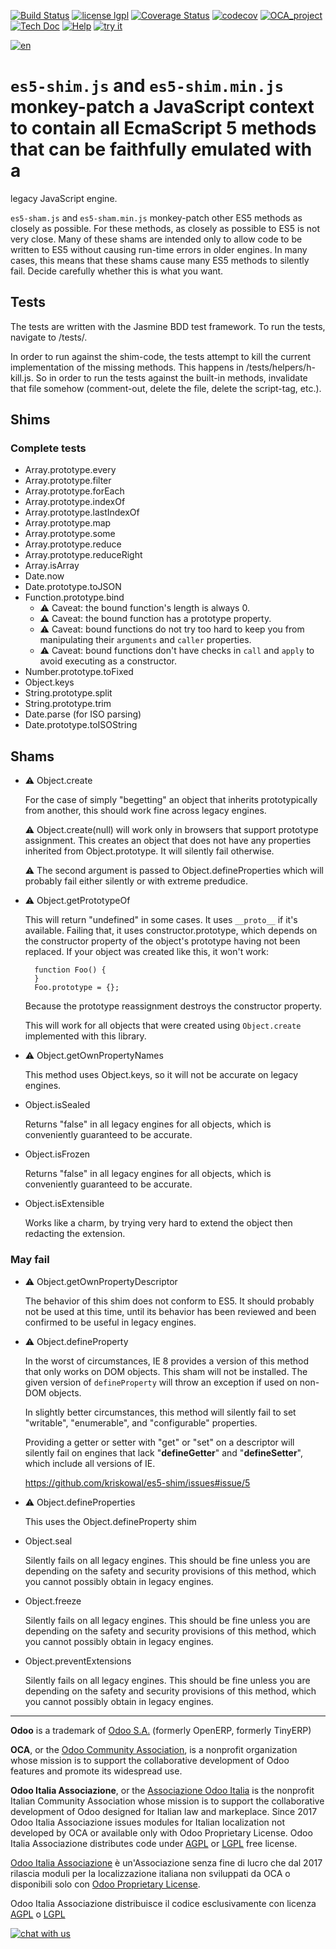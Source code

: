 [![Build Status](https://travis-ci.org/Odoo-Italia-Associazione/OCB.svg?branch=10.0)](https://travis-ci.org/Odoo-Italia-Associazione/OCB)
[![license lgpl](https://img.shields.io/badge/licence-LGPL--3-7379c3.svg)](https://www.gnu.org/licenses/lgpl.html)
[![Coverage Status](https://coveralls.io/repos/github/Odoo-Italia-Associazione/OCB/badge.svg?branch=10.0)](https://coveralls.io/github/Odoo-Italia-Associazione/OCB?branch=10.0)
[![codecov](https://codecov.io/gh/Odoo-Italia-Associazione/OCB/branch/10.0/graph/badge.svg)](https://codecov.io/gh/Odoo-Italia-Associazione/OCB/branch/10.0)
[![OCA_project](http://www.zeroincombenze.it/wp-content/uploads/ci-ct/prd/button-oca-10.svg)](https://github.com/OCA/OCB/tree/10.0)
[![Tech Doc](http://www.zeroincombenze.it/wp-content/uploads/ci-ct/prd/button-docs-10.svg)](http://wiki.zeroincombenze.org/en/Odoo/10.0/dev)
[![Help](http://www.zeroincombenze.it/wp-content/uploads/ci-ct/prd/button-help-10.svg)](http://wiki.zeroincombenze.org/en/Odoo/10.0/man/)
[![try it](http://www.zeroincombenze.it/wp-content/uploads/ci-ct/prd/button-try-it-10.svg)](https://erp10.zeroincombenze.it)


[![en](http://www.shs-av.com/wp-content/en_US.png)](http://wiki.zeroincombenze.org/it/Odoo/7.0/man)

`es5-shim.js` and `es5-shim.min.js` monkey-patch a JavaScript context to
contain all EcmaScript 5 methods that can be faithfully emulated with a
=======================================================================
legacy JavaScript engine.

`es5-sham.js` and `es5-sham.min.js` monkey-patch other ES5 methods as
closely as possible.  For these methods, as closely as possible to ES5
is not very close.  Many of these shams are intended only to allow code
to be written to ES5 without causing run-time errors in older engines.
In many cases, this means that these shams cause many ES5 methods to
silently fail.  Decide carefully whether this is what you want.


## Tests

The tests are written with the Jasmine BDD test framework.
To run the tests, navigate to <root-folder>/tests/. 

In order to run against the shim-code, the tests attempt to kill the current 
implementation of the missing methods. This happens in <root-folder>/tests/helpers/h-kill.js.
So in order to run the tests against the built-in methods, invalidate that file somehow
(comment-out, delete the file, delete the script-tag, etc.).

## Shims

### Complete tests ###

* Array.prototype.every
* Array.prototype.filter
* Array.prototype.forEach
* Array.prototype.indexOf
* Array.prototype.lastIndexOf
* Array.prototype.map
* Array.prototype.some
* Array.prototype.reduce
* Array.prototype.reduceRight
* Array.isArray
* Date.now
* Date.prototype.toJSON
* Function.prototype.bind
    * :warning: Caveat: the bound function's length is always 0.
    * :warning: Caveat: the bound function has a prototype property.
    * :warning: Caveat: bound functions do not try too hard to keep you
      from manipulating their ``arguments`` and ``caller`` properties.
    * :warning: Caveat: bound functions don't have checks in ``call`` and
      ``apply`` to avoid executing as a constructor.
* Number.prototype.toFixed
* Object.keys
* String.prototype.split
* String.prototype.trim
* Date.parse (for ISO parsing)
* Date.prototype.toISOString

## Shams

* :warning: Object.create

    For the case of simply "begetting" an object that inherits
    prototypically from another, this should work fine across legacy
    engines.

    :warning: Object.create(null) will work only in browsers that
    support prototype assignment.  This creates an object that does not
    have any properties inherited from Object.prototype.  It will
    silently fail otherwise.

    :warning: The second argument is passed to Object.defineProperties
    which will probably fail either silently or with extreme predudice.

* :warning: Object.getPrototypeOf

    This will return "undefined" in some cases.  It uses `__proto__` if
    it's available.  Failing that, it uses constructor.prototype, which
    depends on the constructor property of the object's prototype having
    not been replaced.  If your object was created like this, it won't
    work:

        function Foo() {
        }
        Foo.prototype = {};

    Because the prototype reassignment destroys the constructor
    property.

    This will work for all objects that were created using
    `Object.create` implemented with this library.

* :warning: Object.getOwnPropertyNames

    This method uses Object.keys, so it will not be accurate on legacy
    engines.

* Object.isSealed

    Returns "false" in all legacy engines for all objects, which is
    conveniently guaranteed to be accurate.

* Object.isFrozen

    Returns "false" in all legacy engines for all objects, which is
    conveniently guaranteed to be accurate.

* Object.isExtensible

    Works like a charm, by trying very hard to extend the object then
    redacting the extension.

### May fail

* :warning: Object.getOwnPropertyDescriptor
    
    The behavior of this shim does not conform to ES5.  It should
    probably not be used at this time, until its behavior has been
    reviewed and been confirmed to be useful in legacy engines.

* :warning: Object.defineProperty

    In the worst of circumstances, IE 8 provides a version of this
    method that only works on DOM objects.  This sham will not be
    installed.  The given version of `defineProperty` will throw an
    exception if used on non-DOM objects.

    In slightly better circumstances, this method will silently fail to
    set "writable", "enumerable", and "configurable" properties.
    
    Providing a getter or setter with "get" or "set" on a descriptor
    will silently fail on engines that lack "__defineGetter__" and
    "__defineSetter__", which include all versions of IE.

    https://github.com/kriskowal/es5-shim/issues#issue/5

* :warning: Object.defineProperties

    This uses the Object.defineProperty shim

* Object.seal

    Silently fails on all legacy engines.  This should be
    fine unless you are depending on the safety and security
    provisions of this method, which you cannot possibly
    obtain in legacy engines.

* Object.freeze

    Silently fails on all legacy engines.  This should be
    fine unless you are depending on the safety and security
    provisions of this method, which you cannot possibly
    obtain in legacy engines.

* Object.preventExtensions

    Silently fails on all legacy engines.  This should be
    fine unless you are depending on the safety and security
    provisions of this method, which you cannot possibly
    obtain in legacy engines.

[//]: # (copyright)

----

**Odoo** is a trademark of [Odoo S.A.](https://www.odoo.com/) (formerly OpenERP, formerly TinyERP)

**OCA**, or the [Odoo Community Association](http://odoo-community.org/), is a nonprofit organization whose
mission is to support the collaborative development of Odoo features and
promote its widespread use.

**Odoo Italia Associazione**, or the [Associazione Odoo Italia](https://www.odoo-italia.org/)
is the nonprofit Italian Community Association whose mission
is to support the collaborative development of Odoo designed for Italian law and markeplace.
Since 2017 Odoo Italia Associazione issues modules for Italian localization not developed by OCA
or available only with Odoo Proprietary License.
Odoo Italia Associazione distributes code under [AGPL](https://www.gnu.org/licenses/agpl-3.0.html) or [LGPL](https://www.gnu.org/licenses/lgpl.html) free license.

[Odoo Italia Associazione](https://www.odoo-italia.org/) è un'Associazione senza fine di lucro
che dal 2017 rilascia moduli per la localizzazione italiana non sviluppati da OCA
o disponibili solo con [Odoo Proprietary License](https://www.odoo.com/documentation/user/9.0/legal/licenses/licenses.html).

Odoo Italia Associazione distribuisce il codice esclusivamente con licenza [AGPL](https://www.gnu.org/licenses/agpl-3.0.html) o [LGPL](https://www.gnu.org/licenses/lgpl.html)

[//]: # (end copyright)



[![chat with us](https://www.shs-av.com/wp-content/chat_with_us.gif)](https://tawk.to/85d4f6e06e68dd4e358797643fe5ee67540e408b)
